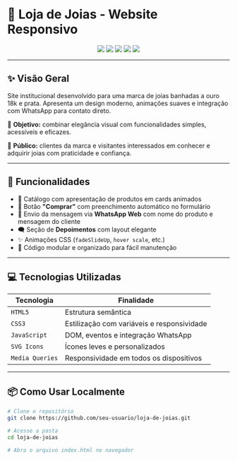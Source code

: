 # 💍 Loja de Joias - Website Responsivo

<p align="center">
  <img src="https://img.shields.io/badge/HTML5-%23E34F26.svg?&style=flat&logo=html5&logoColor=white"/>
  <img src="https://img.shields.io/badge/CSS3-%231572B6.svg?&style=flat&logo=css3&logoColor=white"/>
  <img src="https://img.shields.io/badge/JavaScript-%23F7DF1E.svg?&style=flat&logo=javascript&logoColor=black"/>
  <img src="https://img.shields.io/badge/Responsive-%23FF69B4.svg?style=flat"/>
  <img src="https://img.shields.io/badge/License-MIT-blue.svg"/>
</p>

---

## ✨ Visão Geral

Site institucional desenvolvido para uma marca de joias banhadas a ouro 18k e prata. Apresenta um design moderno, animações suaves e integração com WhatsApp para contato direto.  

🧠 **Objetivo:** combinar elegância visual com funcionalidades simples, acessíveis e eficazes.

🎯 **Público:** clientes da marca e visitantes interessados em conhecer e adquirir joias com praticidade e confiança.

---

## 🚀 Funcionalidades

- 💎 Catálogo com apresentação de produtos em cards animados
- 🛒 Botão **"Comprar"** com preenchimento automático no formulário
- 📲 Envio da mensagem via **WhatsApp Web** com nome do produto e mensagem do cliente
- 🗨️ Seção de **Depoimentos** com layout elegante
- ✨ Animações CSS (`fadeSlideUp`, `hover scale`, etc.)
- 🧩 Código modular e organizado para fácil manutenção

---

## 💻 Tecnologias Utilizadas

| Tecnologia     | Finalidade                                 |
|----------------|---------------------------------------------|
| `HTML5`        | Estrutura semântica                         |
| `CSS3`         | Estilização com variáveis e responsividade |
| `JavaScript`   | DOM, eventos e integração WhatsApp         |
| `SVG Icons`    | Ícones leves e personalizados               |
| `Media Queries`| Responsividade em todos os dispositivos     |


---

## 📦 Como Usar Localmente

```bash
# Clone o repositório
git clone https://github.com/seu-usuario/loja-de-joias.git

# Acesse a pasta
cd loja-de-joias

# Abra o arquivo index.html no navegador
